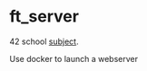 # ft_server

42 school [subject](https://cdn.intra.42.fr/pdf/pdf/53678/en.subject.pdf).

Use docker to launch a webserver
